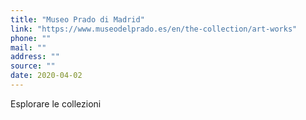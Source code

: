 ```yaml
---
title: "Museo Prado di Madrid"
link: "https://www.museodelprado.es/en/the-collection/art-works"
phone: ""
mail: ""
address: ""
source: ""
date: 2020-04-02
---
```


Esplorare le collezioni
